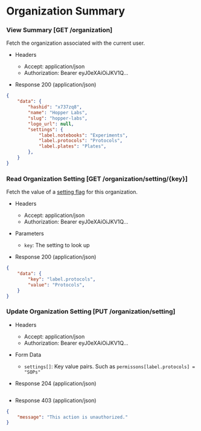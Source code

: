# Organization Summary

### View Summary [GET /organization]

Fetch the organization associated with the current user.

+ Headers

    + Accept: application/json
    + Authorization:  Bearer eyJ0eXAiOiJKV1Q...

+ Response 200 (application/json)

```json
{
    "data": {
        "hashid": "x737zq8",
        "name": "Hopper Labs",
        "slug": "hopper-labs",
        "logo_url": null,
        "settings": {
            "label.notebooks": "Experiments",
            "label.protocols": "Protocols",
            "label.plates": "Plates",
        },
    }
}
```

### Read Organization Setting [GET /organization/setting/{key}]

Fetch the value of a [setting flag](/settings.html) for this organization.

+ Headers

    + Accept: application/json
    + Authorization:  Bearer eyJ0eXAiOiJKV1Q...

+ Parameters

    + `key`: The setting to look up

+ Response 200 (application/json)

```json
{
    "data": {
        "key": "label.protocols",
        "value": "Protocols",
    }
}
```

### Update Organization Setting [PUT /organization/setting]

+ Headers

    + Accept: application/json
    + Authorization:  Bearer eyJ0eXAiOiJKV1Q...

+ Form Data

    + `settings[]`: Key value pairs. Such as `permissons[label.protocols] = "SOPs"`

+ Response 204 (application/json)

```json

```

+ Response 403 (application/json)

```json
{
    "message": "This action is unauthorized."
}
```
